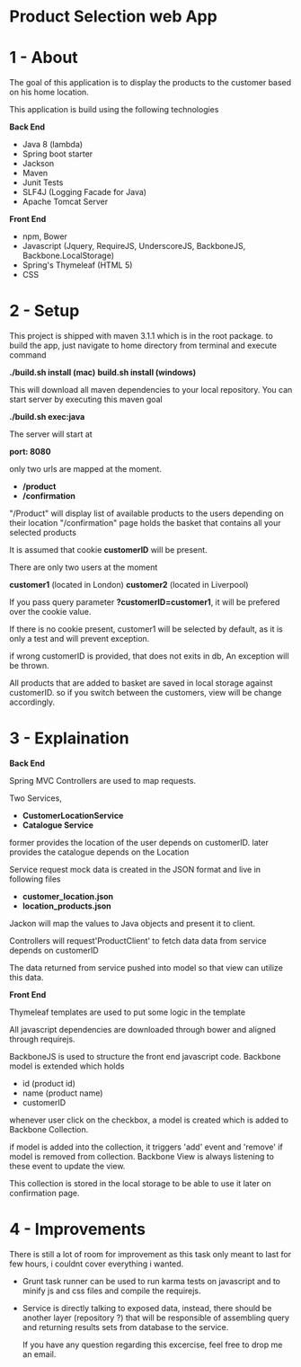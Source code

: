 Product Selection web App
========================

# 1 - About

The goal of this application is to display the products to the customer based on his home location.

This application is build using the following technologies


**Back End**

- Java 8 (lambda)
- Spring boot starter
- Jackson
- Maven
- Junit Tests
- SLF4J (Logging Facade for Java)
- Apache Tomcat Server


**Front End**


- npm, Bower
- Javascript (Jquery, RequireJS, UnderscoreJS, BackboneJS, Backbone.LocalStorage)
- Spring's Thymeleaf (HTML 5)
- CSS


# 2 - Setup

This project is shipped with maven 3.1.1 which is in the root package.
to build the app, just navigate to home directory from terminal and execute command

**./build.sh install (mac)**
**build.sh install (windows)**

This will download all maven dependencies to your local repository.
You can start server by executing this maven goal

**./build.sh exec:java**

The server will start at

**port: 8080**

only two urls are mapped at the moment.

- **/product**
- **/confirmation**

"/Product" will display list of available products to the users depending on their location
"/confirmation" page holds the basket that contains all your selected products

It is assumed that cookie **customerID** will be present.

There are only two users at the moment

**customer1** (located in London)
**customer2** (located in Liverpool)

If you pass query parameter **?customerID=customer1**, it will be prefered over the cookie value.

If there is no cookie present, customer1 will be selected by default, as it is only a test and will
prevent exception.

if wrong customerID is provided, that does not exits in db, An exception will be thrown.

All products that are added to basket are saved in local storage against customerID. so if you switch
between the customers, view will be change accordingly.

# 3 - Explaination

**Back End**

Spring MVC Controllers are used to map requests.

Two Services,

- **CustomerLocationService**
- **Catalogue Service**

former provides the location of the user depends on customerID.
later provides the catalogue depends on the Location

Service request mock data is created in the JSON format and live in following files

- **customer_location.json**
- **location_products.json**

Jackon will map the values to Java objects and present it to client.

Controllers will request'ProductClient' to fetch data data from service depends on customerID

The data returned from service pushed into model so that view can utilize this data.


**Front End**

Thymeleaf templates are used to put some logic in the template

All javascript dependencies are downloaded through bower and aligned through requirejs.

BackboneJS is used to structure the front end javascript code. Backbone model is extended which holds

- id (product id)
- name (product name)
- customerID

whenever user click on the checkbox, a model is created which is added to Backbone Collection.

if model is added into the collection, it triggers 'add' event and 'remove' if model is removed from collection.
Backbone View is always listening to these event to update the view.

This collection is stored in the local storage to be able to use it later on confirmation page.

# 4 - Improvements

There is still a lot of room for improvement as this task only meant to last for few hours, i couldnt cover everything i wanted.

- Grunt task runner can be used to run karma tests on javascript
  and to minify js and css files and compile the requirejs.
- Service is directly talking to exposed data, instead, there should be another layer (repository ?) that will be
  responsible of assembling query and returning results sets from database to the service.


  If you have any question regarding this excercise, feel free to drop me an email.


















